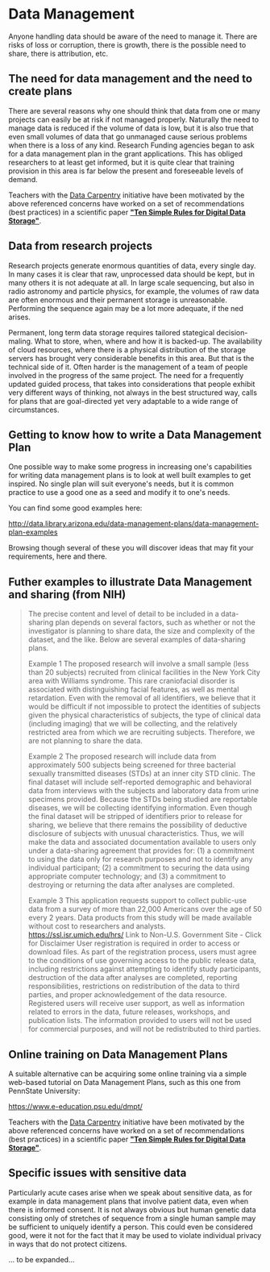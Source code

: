 Data Management
===============

Anyone handling data should be aware of the need to manage it. There are risks of loss or corruption, there is growth, there is the 
possible need to share, there is attribution, etc.

The need for data management and the need to create plans
---------------------------------------------------------
There are several reasons why one should think that data from one or many projects can easily be at risk if not managed properly. Naturally the need to manage data is reduced if the volume of data is low, but it is also true that even small volumes of data that go unmanaged cause serious problems when there is a loss of any kind. Research Funding agencies began to ask for a data management plan in the grant applications. This has obliged researchers to at least get informed, but it is quite clear that training provision in this area is far below the present and foreseeable levels of demand.

Teachers with the [Data Carpentry](http://www.datacarpentry.org/) initiative have been motivated by the above referenced concerns have worked on a set of recommendations (best practices) in a scientific paper [**"Ten Simple Rules for Digital Data Storage"**](journal.pcbi.1005097.PDF).

Data from research projects
--------------------------
Research projects generate enormous quantities of data, every single day. In many cases it is clear that raw, unprocessed data should be kept, but in many others it is not adequate at all. In large scale sequencing, but also in radio astronomy and particle physics, for example, the volumes of raw data are often enormous and their permanent storage is unreasonable. Performing the sequence again may be a lot more adequate, if the ned arises.

Permanent, long term data storage requires tailored stategical decision-maling. What to store, when, where and how it is backed-up. The availability of cloud resources, where there is a physical distribution of the storage servers has brought very considerable benefits in this area. But that is the technical side of it. Often harder is the management of a team of people involved in the progress of the same project. The need for a frequently updated guided process, that takes into considerations that people exhibit very different ways of thinking, not always in the best structured way, calls for plans that are goal-directed yet very adaptable to a wide range of circumstances.

Getting to know how to write a Data Management Plan
---------------------------------------------------
One possible way to make some progress in increasing one's capabilities for writing data management plans is to look at well built examples to get inspired. 
No single plan will suit everyone's needs, but it is common practice to use a good one as a seed and modify it to one's needs.

You can find some good examples here: 

http://data.library.arizona.edu/data-management-plans/data-management-plan-examples

Browsing though several of these you will discover ideas that may fit your requirements, here and there.

Futher examples to illustrate Data Management and sharing (from NIH)
--------------------------------------------------------------------
>The precise content and level of detail to be included in a data-sharing plan depends on several factors, such as whether or not the investigator is planning to share data, the size and complexity of the dataset, and the like. Below are several examples of data-sharing plans.
>
>Example 1
>The proposed research will involve a small sample (less than 20 subjects) recruited from clinical facilities in the New York City area with Williams syndrome. This rare craniofacial disorder is associated with distinguishing facial features, as well as mental retardation. Even with the removal of all identifiers, we believe that it would be difficult if not impossible to protect the identities of subjects given the physical characteristics of subjects, the type of clinical data (including imaging) that we will be collecting, and the relatively restricted area from which we are recruiting subjects. Therefore, we are not planning to share the data.
>
>Example 2
>The proposed research will include data from approximately 500 subjects being screened for three bacterial sexually transmitted diseases (STDs) at an inner city STD clinic. The final dataset will include self-reported demographic and behavioral data from interviews with the subjects and laboratory data from urine specimens provided. Because the STDs being studied are reportable diseases, we will be collecting identifying information. Even though the final dataset will be stripped of identifiers prior to release for sharing, we believe that there remains the possibility of deductive disclosure of subjects with unusual characteristics. Thus, we will make the data and associated documentation available to users only under a data-sharing agreement that provides for: (1) a commitment to using the data only for research purposes and not to identify any individual participant; (2) a commitment to securing the data using appropriate computer technology; and (3) a commitment to destroying or returning the data after analyses are completed.
>
>Example 3
>This application requests support to collect public-use data from a survey of more than 22,000 Americans over the age of 50 every 2 years. Data products from this study will be made available without cost to researchers and analysts. https://ssl.isr.umich.edu/hrs/ Link to Non-U.S. Government Site - Click for Disclaimer
>User registration is required in order to access or download files. As part of the registration process, users must agree to the conditions of use governing access to the public release data, including restrictions against attempting to identify study participants, destruction of the data after analyses are completed, reporting responsibilities, restrictions on redistribution of the data to third parties, and proper acknowledgement of the data resource. Registered users will receive user support, as well as information related to errors in the data, future releases, workshops, and publication lists. The information provided to users will not be used for commercial purposes, and will not be redistributed to third parties.


Online training on Data Management Plans
---------------------------------------
A suitable alternative can be acquiring some online training via a simple web-based tutorial on Data Management Plans, such as this one from PennState University:

https://www.e-education.psu.edu/dmpt/



Teachers with the [Data Carpentry](http://www.datacarpentry.org/) initiative have been motivated by the above referenced concerns have worked on a set of recommendations (best practices) in a scientific paper [**"Ten Simple Rules for Digital Data Storage"**](journal.pcbi.1005097.PDF).




Specific issues with sensitive data
-----------------------------------
Particularly acute cases arise when we speak about sensitive data, as for example in data management plans that involve patient data, even when there is informed consent. It is not always obvious but human genetic data consisting only of stretches of sequence from a single human sample may be sufficient to uniquely identify a person. This could even be considered good, were it not for the fact that it may be used to violate individual privacy in ways that do not protect citizens. 

... to be expanded...





